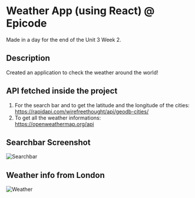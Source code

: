 # Weather App (using React) @ Epicode
Made in a day for the end of the Unit 3 Week 2.

## Description
Created an application to check the weather around the world!

## API fetched inside the project
1. For the search bar and to get the latitude and the longitude of the cities:  
https://rapidapi.com/wirefreethought/api/geodb-cities/
2. To get all the weather informations:  
https://openweathermap.org/api

## Searchbar Screenshot
![Searchbar](https://i.ibb.co/5n3vKmh/w1.png)

## Weather info from London
![Weather](https://i.ibb.co/C6zGHyd/w2.png)

